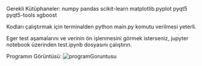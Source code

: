 Gerekli Kütüphaneler:
numpy
pandas
scikit-learn
matplotlib.pyplot
pyqt5
pyqt5-tools
xgboost

Kodları çalıştırmak için terminalden python main.py komutu verilmesi yeterli.

Eger test aşamalarını ve verinin ön işlenmesini görmek isterseniz, jupyter notebook üzerinden test.ipynb dosyasını çalıştırın.

Programın Görüntüsü:
![programGoruntusu](https://user-images.githubusercontent.com/40925884/173242695-b9e3714c-04ff-4127-9544-d1c56781e234.png)
